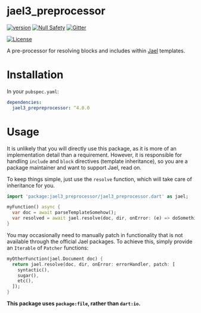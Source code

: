 # jael3_preprocessor
[![version](https://img.shields.io/badge/pub-v4.0.1-brightgreen)](https://pub.dartlang.org/packages/jael3_preprocessor)
[![Null Safety](https://img.shields.io/badge/null-safety-brightgreen)](https://dart.dev/null-safety)
[![Gitter](https://img.shields.io/gitter/room/angel_dart/discussion)](https://gitter.im/angel_dart/discussion)

[![License](https://img.shields.io/github/license/dukefirehawk/angel)](https://github.com/dukefirehawk/angel/tree/angel3/packages/jael/jael_preprocessor/LICENSE)

A pre-processor for resolving blocks and includes within
[Jael](https://github.com/dukefirehawk/angel/tree/angel3/packages/jael/jael) templates.

# Installation
In your `pubspec.yaml`:

```yaml
dependencies:
  jael3_prepreprocessor: ^4.0.0
```

# Usage
It is unlikely that you will directly use this package, as it is
more of an implementation detail than a requirement. However, it
is responsible for handling `include` and `block` directives
(template inheritance), so you are a package maintainer and want
to support Jael, read on.

To keep things simple, just use the `resolve` function, which will
take care of inheritance for you.

```dart
import 'package:jael3_preprocessor/jael3_preprocessor.dart' as jael;

myFunction() async {
  var doc = await parseTemplateSomehow();
  var resolved = await jael.resolve(doc, dir, onError: (e) => doSomething());
}
```

You may occasionally need to manually patch in functionality that is not
available through the official Jael packages. To achieve this, simply
provide an `Iterable` of `Patcher` functions:

```dart
myOtherFunction(jael.Document doc) {
  return jael.resolve(doc, dir, onError: errorHandler, patch: [
    syntactic(),
    sugar(),
    etc(),
  ]);
}
```

**This package uses `package:file`, rather than `dart:io`.**
